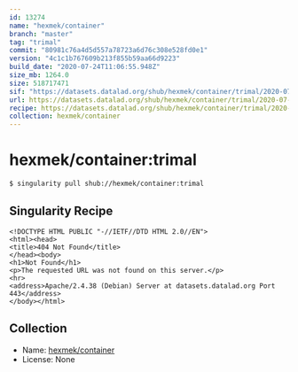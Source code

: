 ```yaml
---
id: 13274
name: "hexmek/container"
branch: "master"
tag: "trimal"
commit: "80981c76a4d5d557a78723a6d76c308e528fd0e1"
version: "4c1c1b767609b213f855b59aa66d9223"
build_date: "2020-07-24T11:06:55.948Z"
size_mb: 1264.0
size: 518717471
sif: "https://datasets.datalad.org/shub/hexmek/container/trimal/2020-07-24-80981c76-4c1c1b76/4c1c1b767609b213f855b59aa66d9223.sif"
url: https://datasets.datalad.org/shub/hexmek/container/trimal/2020-07-24-80981c76-4c1c1b76/
recipe: https://datasets.datalad.org/shub/hexmek/container/trimal/2020-07-24-80981c76-4c1c1b76/Singularity
collection: hexmek/container
---
```


# hexmek/container:trimal

```bash
$ singularity pull shub://hexmek/container:trimal
```

## Singularity Recipe

```singularity
<!DOCTYPE HTML PUBLIC "-//IETF//DTD HTML 2.0//EN">
<html><head>
<title>404 Not Found</title>
</head><body>
<h1>Not Found</h1>
<p>The requested URL was not found on this server.</p>
<hr>
<address>Apache/2.4.38 (Debian) Server at datasets.datalad.org Port 443</address>
</body></html>
```

## Collection

 - Name: [hexmek/container](https://github.com/hexmek/container)
 - License: None

